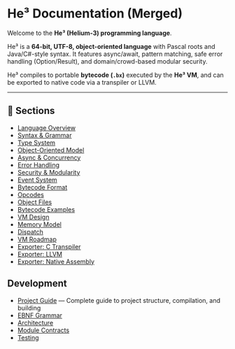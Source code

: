 # He³ Documentation (Merged)

Welcome to the **He³ (Helium-3) programming language**.

He³ is a **64-bit, UTF-8, object-oriented language** with Pascal roots and Java/C#-style syntax.
It features async/await, pattern matching, safe error handling (Option/Result), and
domain/crowd-based modular security.

He³ compiles to portable **bytecode (`.bx`)** executed by the **He³ VM**, and can be exported
to native code via a transpiler or LLVM.

---

## 📖 Sections
- [Language Overview](language/overview.md)
- [Syntax & Grammar](language/syntax.md)
- [Type System](language/typesystem.md)
- [Object-Oriented Model](language/oo.md)
- [Async & Concurrency](language/async.md)
- [Error Handling](language/errors.md)
- [Security & Modularity](language/security.md)
- [Event System](language/events.md)
- [Bytecode Format](bytecode/format.md)
- [Opcodes](bytecode/opcodes.md)
- [Object Files](bytecode/objects.md)
- [Bytecode Examples](bytecode/examples.md)
- [VM Design](vm/design.md)
- [Memory Model](vm/memory.md)
- [Dispatch](vm/dispatch.md)
- [VM Roadmap](vm/roadmap.md)
- [Exporter: C Transpiler](exporter/c-transpiler.md)
- [Exporter: LLVM](exporter/llvm.md)
- [Exporter: Native Assembly](exporter/native.md)

## Development
- [Project Guide](compiler/project-guide.md) — Complete guide to project structure, compilation, and building
- [EBNF Grammar](language/ebnf.md)
- [Architecture](compiler/architecture.md)
- [Module Contracts](compiler/module-contracts.md)
- [Testing](compiler/testing.md)
